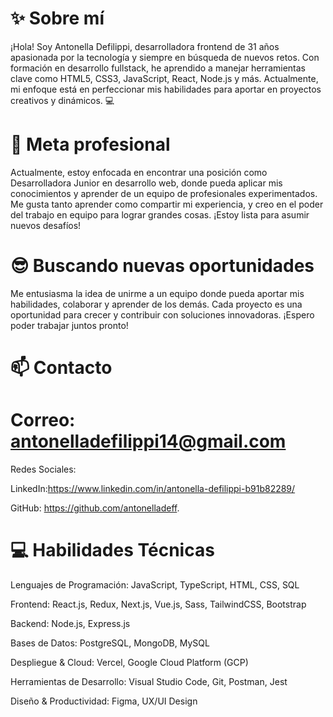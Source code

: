 # ✨ Sobre mí
¡Hola! Soy Antonella Defilippi, desarrolladora frontend de 31 años apasionada por la tecnología y siempre en búsqueda de nuevos retos. Con formación en desarrollo fullstack, he aprendido a manejar herramientas clave como HTML5, CSS3, JavaScript, React, Node.js y más. Actualmente, mi enfoque está en perfeccionar mis habilidades para aportar en proyectos creativos y dinámicos. 💻

# 🔭 Meta profesional
Actualmente, estoy enfocada en encontrar una posición como Desarrolladora Junior en desarrollo web, donde pueda aplicar mis conocimientos y aprender de un equipo de profesionales experimentados. Me gusta tanto aprender como compartir mi experiencia, y creo en el poder del trabajo en equipo para lograr grandes cosas. ¡Estoy lista para asumir nuevos desafíos! 

# 😎 Buscando nuevas oportunidades
Me entusiasma la idea de unirme a un equipo donde pueda aportar mis habilidades, colaborar y aprender de los demás. Cada proyecto es una oportunidad para crecer y contribuir con soluciones innovadoras. ¡Espero poder trabajar juntos pronto! 

# 📫 Contacto
# Correo: antonelladefilippi14@gmail.com
Redes Sociales:

LinkedIn:https://www.linkedin.com/in/antonella-defilippi-b91b82289/

GitHub: https://github.com/antonelladeff.

# 💻 Habilidades Técnicas
Lenguajes de Programación:
JavaScript, TypeScript, HTML, CSS, SQL

Frontend:
React.js, Redux, Next.js, Vue.js, Sass, TailwindCSS, Bootstrap

Backend:
Node.js, Express.js

Bases de Datos:
PostgreSQL, MongoDB, MySQL

Despliegue & Cloud:
Vercel, Google Cloud Platform (GCP)

Herramientas de Desarrollo:
Visual Studio Code, Git, Postman, Jest

Diseño & Productividad:
Figma, UX/UI Design

<!--
**antonelladeff/antonelladeff** is a ✨ _special_ ✨ repository because its `README.md` (this file) appears on your GitHub profile.

Here are some ideas to get you started:

- 🔭 I’m currently working on ...
- 🌱 I’m currently learning ...
- 👯 I’m looking to collaborate on ...
- 🤔 I’m looking for help with ...
- 💬 Ask me about ...
- 📫 How to reach me: ...
- 😄 Pronouns: ...
- ⚡ Fun fact: ...
-->
